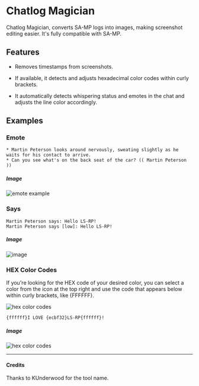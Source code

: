 # Chatlog Magician

Chatlog Magician, converts SA-MP logs into images, making screenshot editing easier. It's fully compatible with SA-MP.

## Features

* Removes timestamps from screenshots. 

* If available, it detects and adjusts hexadecimal color codes within curly brackets.

* It automatically detects whispering status and emotes in the chat and adjusts the line color accordingly.

## Examples
### Emote

```
* Martin Peterson looks around nervously, sweating slightly as he waits for his contact to arrive.
* Can you see what's on the back seat of the car? (( Martin Peterson ))
```
##### Image

![emote example](https://i.imgur.com/deEA6Vt.png)
### Says

```
Martin Peterson says: Hello LS-RP!
Martin Peterson says [low]: Hello LS-RP!
```
##### Image

![image](https://github.com/ulasbayraktar/chatlog-magician/assets/73671806/45a56bb8-09f2-423f-a1e7-7f9be83ef87b)


### HEX Color Codes

If you're looking for the HEX code of your desired color, you can select a color from the icon at the top right and use the code that appears below within curly brackets, like {FFFFFF}.

![hex color codes](https://i.imgur.com/VUn5ddP.png)


```
{ffffff}I LOVE {ecbf32}LS-RP{ffffff}!
```

##### Image

![hex color codes](https://i.imgur.com/UCi6aam.png)

***
#### Credits
Thanks to KUnderwood for the tool name.
